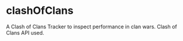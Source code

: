 # clashOfClans
A Clash of Clans Tracker to inspect performance in clan wars. 
Clash of Clans API used.